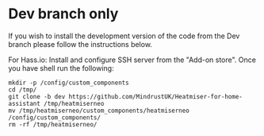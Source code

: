 # Dev branch only
If you wish to install the development version of the code from the Dev branch please follow the instructions below.

For Hass.io:
Install and configure SSH server from the "Add-on store". Once you have shell run the following:
```
mkdir -p /config/custom_components
cd /tmp/
git clone -b dev https://github.com/MindrustUK/Heatmiser-for-home-assistant /tmp/heatmiserneo
mv /tmp/heatmiserneo/custom_components/heatmiserneo /config/custom_components/
rm -rf /tmp/heatmiserneo/
```